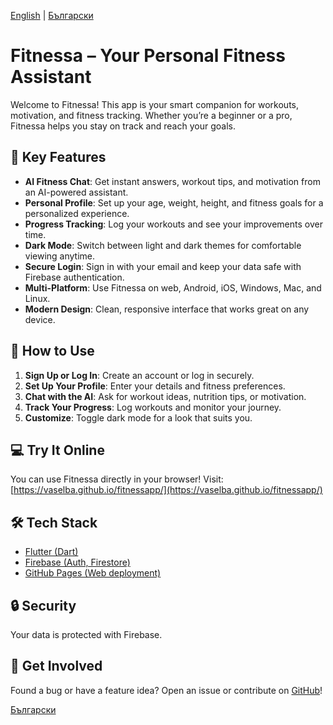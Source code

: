 [English](README.md) | [Български](README.bg.md)

# Fitnessa – Your Personal Fitness Assistant

Welcome to Fitnessa! This app is your smart companion for workouts, motivation, and fitness tracking. Whether you’re a beginner or a pro, Fitnessa helps you stay on track and reach your goals.

## 🌟 Key Features

- **AI Fitness Chat**: Get instant answers, workout tips, and motivation from an AI-powered assistant.
- **Personal Profile**: Set up your age, weight, height, and fitness goals for a personalized experience.
- **Progress Tracking**: Log your workouts and see your improvements over time.
- **Dark Mode**: Switch between light and dark themes for comfortable viewing anytime.
- **Secure Login**: Sign in with your email and keep your data safe with Firebase authentication.
- **Multi-Platform**: Use Fitnessa on web, Android, iOS, Windows, Mac, and Linux.
- **Modern Design**: Clean, responsive interface that works great on any device.

## 🚀 How to Use

1. **Sign Up or Log In**: Create an account or log in securely.
2. **Set Up Your Profile**: Enter your details and fitness preferences.
3. **Chat with the AI**: Ask for workout ideas, nutrition tips, or motivation.
4. **Track Your Progress**: Log workouts and monitor your journey.
5. **Customize**: Toggle dark mode for a look that suits you.

## 💻 Try It Online

You can use Fitnessa directly in your browser! Visit:
[https://vaselba.github.io/fitnessapp/](https://vaselba.github.io/fitnessapp/)

## 🛠️ Tech Stack
- [Flutter (Dart)](https://flutter.dev/)
- [Firebase (Auth, Firestore)](https://firebase.google.com/)
- [GitHub Pages (Web deployment)](https://pages.github.com/)

## 🔒 Security
Your data is protected with Firebase.

## 🙌 Get Involved
Found a bug or have a feature idea? Open an issue or contribute on [GitHub](https://github.com/vaselba/fitnessapp)!

[Български](README.bg.md)

